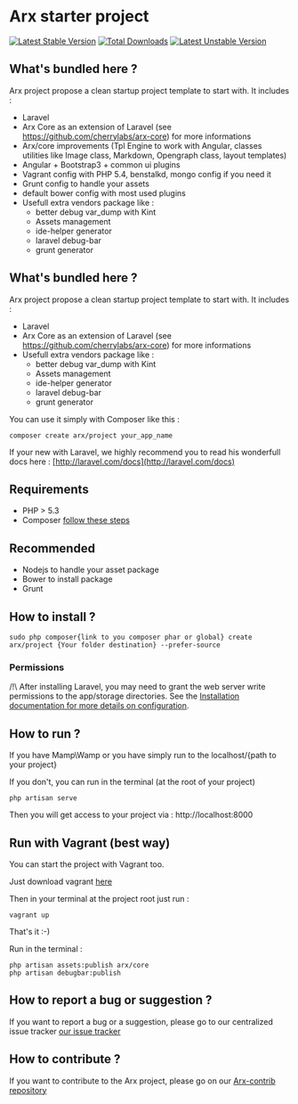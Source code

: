 # Arx starter project

[![Latest Stable Version](https://poser.pugx.org/arx/core/v/stable.png)](https://packagist.org/packages/arx/core) [![Total Downloads](https://poser.pugx.org/arx/core/downloads.png)](https://packagist.org/packages/arx/core) [![Latest Unstable Version](https://poser.pugx.org/arx/core/v/unstable.png)](https://packagist.org/packages/arx/core)

## What's bundled here ?

Arx project propose a clean startup project template to start with. It includes :

 - Laravel
 - Arx Core as an extension of Laravel (see https://github.com/cherrylabs/arx-core) for more informations
- Arx/core improvements (Tpl Engine to work with Angular, classes utilities like Image class, Markdown, Opengraph class, layout templates)
- Angular + Bootstrap3 + common ui plugins
- Vagrant config with PHP 5.4, benstalkd, mongo config if you need it
- Grunt config to handle your assets
- default bower config with most used plugins
 - Usefull extra vendors package like :
    - better debug var_dump with Kint
    - Assets management
    - ide-helper generator
    - laravel debug-bar
    - grunt generator


## What's bundled here ?

Arx project propose a clean startup project template to start with. It includes :

 - Laravel
 - Arx Core as an extension of Laravel (see https://github.com/cherrylabs/arx-core) for more informations
 - Usefull extra vendors package like :
    - better debug var_dump with Kint
    - Assets management
    - ide-helper generator
    - laravel debug-bar
    - grunt generator

You can use it simply with Composer like this : 

    composer create arx/project your_app_name


If your new with Laravel, we highly recommend you to read his wonderfull docs here : [http://laravel.com/docs](http://laravel.com/docs)

## Requirements

- PHP > 5.3
- Composer [follow these steps](http://getcomposer.org/doc/00-intro.md)

## Recommended

 - Nodejs to handle your asset package
 - Bower to install package
 - Grunt

## How to install ?

    sudo php composer{link to you composer phar or global} create arx/project {Your folder destination} --prefer-source

### Permissions

/!\ After installing Laravel, you may need to grant the web server write permissions to the app/storage directories. See the [Installation documentation for more details on configuration](http://laravel.com/docs/installation).

## How to run ?

If you have Mamp\Wamp or you have simply run to the localhost/{path to your project}

If you don't, you can run in the terminal (at the root of your project)

    php artisan serve

Then you will get access to your project via : http://localhost:8000

## Run with Vagrant (best way)

You can start the project with Vagrant too.

Just download vagrant [here](https://www.vagrantup.com/downloads.html)

Then in your terminal at the project root just run : 

    vagrant up
    
That's it :-)

Run in the terminal : 

    php artisan assets:publish arx/core
    php artisan debugbar:publish

## How to report a bug or suggestion ?

If you want to report a bug or a suggestion, please go to our centralized issue tracker  [our issue tracker](https://github.com/cherrylabs/arx/issues?labels=bug&milestone=&page=1&state=open)

## How to contribute ?

If you want to contribute to the Arx project, please go on our [Arx-contrib repository](https://github.com/cherrylabs/arx-contrib)

